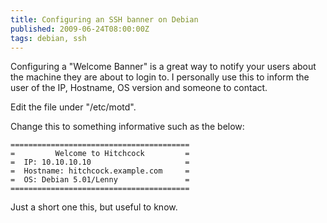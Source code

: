 ```yaml
---
title: Configuring an SSH banner on Debian
published: 2009-06-24T08:00:00Z
tags: debian, ssh
---
```


Configuring a "Welcome Banner" is a great way to notify your users about the machine they are about to login to. I personally use this to inform the user of the IP, Hostname, OS version and someone to contact.

Edit the file under "/etc/motd".

Change this to something informative such as the below:

	========================================
    =         Welcome to Hitchcock         =
    =  IP: 10.10.10.10                     =
    =  Hostname: hitchcock.example.com     =
    =  OS: Debian 5.01/Lenny               =
    ========================================

Just a short one this, but useful to know.

